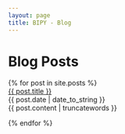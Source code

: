 ```yaml
---
layout: page
title: BIPY - Blog
---
```


<div id="posts">
  <h1>Blog Posts</h1>
    {% for post in site.posts %}
		<div class='post-title'><a href="{{ site.url }}{{ post.url }}">{{ post.title }}</a></div>
		<div class='meta'>
		{{ post.date | date_to_string }}
		</div>
		<div class='abstract'>
      {{ post.content | truncatewords  }}
      </div>
      <p />
    {% endfor %}
</div>